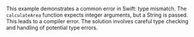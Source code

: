 This example demonstrates a common error in Swift: type mismatch.  The `calculateArea` function expects integer arguments, but a String is passed.  This leads to a compiler error.  The solution involves careful type checking and handling of potential type errors.